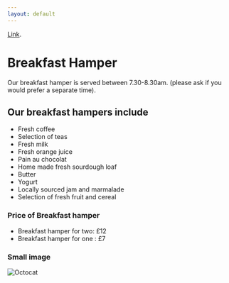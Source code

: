 ```yaml
---
layout: default
---
```


[Link](./another-page.html).

# Breakfast Hamper

Our breakfast hamper is served between 7.30-8.30am.
(please ask if you would prefer a separate time).

## Our breakfast hampers include

* Fresh coffee
* Selection of teas
* Fresh milk
* Fresh orange juice
* Pain au chocolat
* Home made fresh sourdough loaf
* Butter
* Yogurt
* Locally sourced jam and marmalade
* Selection of fresh fruit and cereal

### Price of Breakfast hamper

*   Breakfast hamper for two: £12
*   Breakfast hamper for one : £7


### Small image

![Octocat](https://github.githubassets.com/images/icons/emoji/octocat.png)
